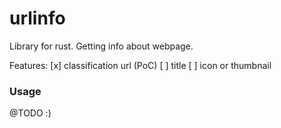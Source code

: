 urlinfo
=======

Library for rust. Getting info about webpage.

Features:
[x] classification url (PoC)
[ ] title
[ ] icon or thumbnail

### Usage

@TODO :)

